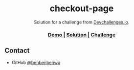 <h1 align="center">checkout-page</h1>

<div align="center">
   Solution for a challenge from  <a href="http://devchallenges.io" target="_blank">Devchallenges.io</a>.
</div>

<div align="center">
  <h3>
     <a href="https://checkout-page-challenge-ben.netlify.app">
      Demo
    </a>
    <span> | </span>
    <a href="https://github.com/benbenbenwu/checkout-page-challenge">
      Solution
    </a>
    <span> | </span>
    <a href="https://devchallenges.io/challenges/0J1NxxGhOUYVqihwegfO">
      Challenge
    </a>
  </h3>
</div>

## Contact

- GitHub [@benbenbenwu](https://github.com/benbenbenwu)
